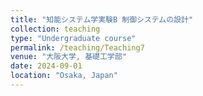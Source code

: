 ```yaml
---
title: "知能システム学実験B 制御システムの設計"
collection: teaching
type: "Undergraduate course"
permalink: /teaching/Teaching7
venue: "大阪大学, 基礎工学部"
date: 2024-09-01
location: "Osaka, Japan"
---
```

